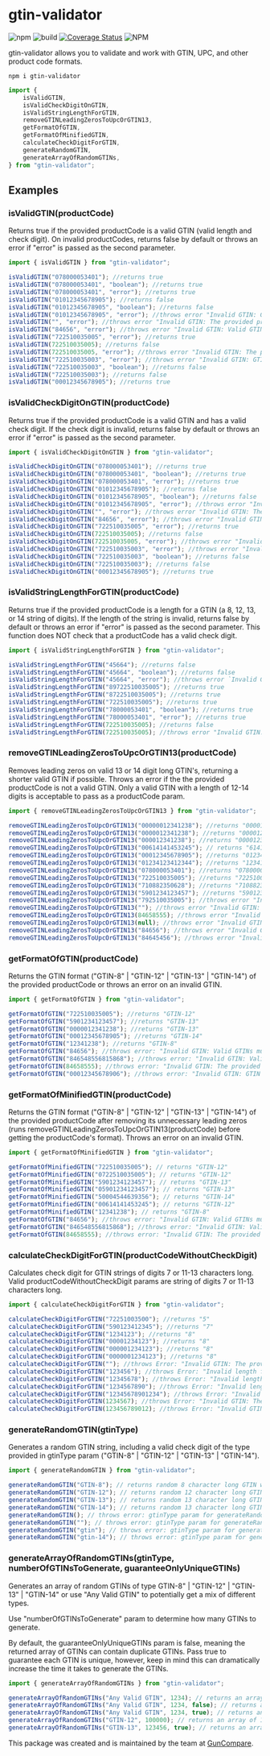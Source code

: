# gtin-validator

![npm](https://img.shields.io/npm/v/gtin-validator)
![build](https://github.com/GunCompare/gtin-validator/actions/workflows/node.js.yml/badge.svg)
[![Coverage Status](https://coveralls.io/repos/github/GunCompare/gtin-validator/badge.svg)](https://coveralls.io/github/GunCompare/gtin-validator)
![NPM](https://img.shields.io/npm/l/gtin-validator)

gtin-validator allows you to validate and work with GTIN, UPC, and other product code formats.

```
npm i gtin-validator
```

```javascript
import {
    isValidGTIN,
    isValidCheckDigitOnGTIN,
    isValidStringLengthForGTIN,
    removeGTINLeadingZerosToUpcOrGTIN13,
    getFormatOfGTIN,
    getFormatOfMinifiedGTIN,
    calculateCheckDigitForGTIN,
    generateRandomGTIN,
    generateArrayOfRandomGTINs,
} from "gtin-validator";
```

## Examples

### isValidGTIN(productCode)

Returns true if the provided productCode is a valid GTIN (valid length and check digit). On invalid productCodes, returns false by default or throws an error if "error" is passed as the second parameter.

```javascript
import { isValidGTIN } from "gtin-validator";

isValidGTIN("078000053401"); //returns true
isValidGTIN("078000053401", "boolean"); //returns true
isValidGTIN("078000053401", "error"); //returns true
isValidGTIN("01012345678905"); //returns false
isValidGTIN("01012345678905", "boolean"); //returns false
isValidGTIN("01012345678905", "error"); //throws error "Invalid GTIN: GTIN check digit is invalid."
isValidGTIN("", "error"); //throws error "Invalid GTIN: The provided productCode is an empty string."
isValidGTIN("84656", "error"); //throws error "Invalid GTIN: Valid GTINs must 8 digits or 12-14 digits."
isValidGTIN("722510035005", "error"); //returns true
isValidGTIN(722510035005); //returns false
isValidGTIN(722510035005, "error"); //throws error "Invalid GTIN: The provided productCode is not of type string."
isValidGTIN("722510035003", "error"); //throws error "Invalid GTIN: GTIN check digit is invalid.""
isValidGTIN("722510035003", "boolean"); //returns false
isValidGTIN("722510035003"); //returns false
isValidGTIN("00012345678905"); //returns true
```

### isValidCheckDigitOnGTIN(productCode)

Returns true if the provided productCode is a valid GTIN and has a valid check digit. If the check digit is invalid, returns false by default or throws an error if "error" is passed as the second parameter.

```javascript
import { isValidCheckDigitOnGTIN } from "gtin-validator";

isValidCheckDigitOnGTIN("078000053401"); //returns true
isValidCheckDigitOnGTIN("078000053401", "boolean"); //returns true
isValidCheckDigitOnGTIN("078000053401", "error"); //returns true
isValidCheckDigitOnGTIN("01012345678905"); //returns false
isValidCheckDigitOnGTIN("01012345678905", "boolean"); //returns false
isValidCheckDigitOnGTIN("01012345678905", "error"); //throws error "Invalid GTIN: GTIN check digit is invalid."
isValidCheckDigitOnGTIN("", "error"); //throws error "Invalid GTIN: The provided productCode is an empty string."
isValidCheckDigitOnGTIN("84656", "error"); //throws error "Invalid GTIN: Valid GTINs must 8 digits or 12-14 digits."
isValidCheckDigitOnGTIN("722510035005", "error"); //returns true
isValidCheckDigitOnGTIN(722510035005); //returns false
isValidCheckDigitOnGTIN(722510035005, "error"); //throws error "Invalid GTIN: The provided productCode is not of type string."
isValidCheckDigitOnGTIN("722510035003", "error"); //throws error "Invalid GTIN: GTIN check digit is invalid.""
isValidCheckDigitOnGTIN("722510035003", "boolean"); //returns false
isValidCheckDigitOnGTIN("722510035003"); //returns false
isValidCheckDigitOnGTIN("00012345678905"); //returns true
```

### isValidStringLengthForGTIN(productCode)

Returns true if the provided productCode is a length for a GTIN (a 8, 12, 13, or 14 string of digits). If the length of the string is invalid, returns false by default or throws an error if "error" is passed as the second parameter.
This function does NOT check that a productCode has a valid check digit.

```javascript
import { isValidStringLengthForGTIN } from "gtin-validator";

isValidStringLengthForGTIN("45664"); //returns false
isValidStringLengthForGTIN("45664", "boolean"); //returns false
isValidStringLengthForGTIN("45664", "error"); //throws error `Invalid GTIN: Valid GTINs must 8 digits or 12-14 digits.`
isValidStringLengthForGTIN("89722510035005"); //returns true
isValidStringLengthForGTIN("8722510035005"); //returns true
isValidStringLengthForGTIN("722510035005"); //returns true
isValidStringLengthForGTIN("78000053401", "boolean"); //returns true
isValidStringLengthForGTIN("78000053401", "error"); //returns true
isValidStringLengthForGTIN(722510035005); //returns false
isValidStringLengthForGTIN(722510035005); //throws error "Invalid GTIN: The provided productCode is not of type string."
```

### removeGTINLeadingZerosToUpcOrGTIN13(productCode)

Removes leading zeros on valid 13 or 14 digit long GTIN's, returning a shorter valid GTIN if possible. Throws an error if the the provided productCode is not a valid GTIN. Only a valid GTIN with a length of 12-14 digits is acceptable to pass as a productCode param.

```javascript
import { removeGTINLeadingZerosToUpcOrGTIN13 } from "gtin-validator";

removeGTINLeadingZerosToUpcOrGTIN13("00000012341238"); //returns "000012341238"
removeGTINLeadingZerosToUpcOrGTIN13("0000012341238"); //returns "000012341238"
removeGTINLeadingZerosToUpcOrGTIN13("000012341238"); //returns "000012341238"
removeGTINLeadingZerosToUpcOrGTIN13("00614141453245"); // returns "614141453245"
removeGTINLeadingZerosToUpcOrGTIN13("00012345678905"); //returns "012345678905"
removeGTINLeadingZerosToUpcOrGTIN13("01234123412344"); //returns "1234123412344"
removeGTINLeadingZerosToUpcOrGTIN13("078000053401"); //returns "078000053401"
removeGTINLeadingZerosToUpcOrGTIN13("722510035005"); //returns "722510035005"
removeGTINLeadingZerosToUpcOrGTIN13("710882350628"); //returns "710882350628"
removeGTINLeadingZerosToUpcOrGTIN13("5901234123457"); //returns "5901234123457"
removeGTINLeadingZerosToUpcOrGTIN13("792510035005"); //throws error "Invalid GTIN: GTIN check digit is invalid."
removeGTINLeadingZerosToUpcOrGTIN13(""); //throws error "Invalid GTIN: The provided productCode is an empty string."
removeGTINLeadingZerosToUpcOrGTIN13(84658555); //throws error "Invalid GTIN: The provided productCode is not of type string"
removeGTINLeadingZerosToUpcOrGTIN13(null); //throws error "Invalid GTIN: The provided productCode is not of type string"
removeGTINLeadingZerosToUpcOrGTIN13("84656"); //throws error "Invalid GTIN: Valid GTINs must 8 digits or 12-14 digits."
removeGTINLeadingZerosToUpcOrGTIN13("84645456"); //throws error "Invalid productCode provided to removeGTINLeadingZerosToUpcOrGTIN13: Only valid GTINs between 12-14 digits are accepted."
```

### getFormatOfGTIN(productCode)

Returns the GTIN format ("GTIN-8" | "GTIN-12" | "GTIN-13" | "GTIN-14") of the provided productCode or throws an error on an invalid GTIN.

```javascript
import { getFormatOfGTIN } from "gtin-validator";

getFormatOfGTIN("722510035005"); //returns "GTIN-12"
getFormatOfGTIN("5901234123457"); //returns "GTIN-13"
getFormatOfGTIN("0000012341238"); //returns "GTIN-13"
getFormatOfGTIN("00012345678905"); //returns "GTIN-14"
getFormatOfGTIN("12341238"); //returns "GTIN-8"
getFormatOfGTIN("84656"); //throws error: "Invalid GTIN: Valid GTINs must 8 digits or 12-14 digits."
getFormatOfGTIN("846548556815868"); //throws error: "Invalid GTIN: Valid GTINs must 8 digits or 12-14 digits."
getFormatOfGTIN(84658555); //throws error: "Invalid GTIN: The provided productCode is not of type string."
getFormatOfGTIN("00012345678906"); //throws error: "Invalid GTIN: GTIN check digit is invalid."
```

### getFormatOfMinifiedGTIN(productCode)

Returns the GTIN format ("GTIN-8" | "GTIN-12" | "GTIN-13" | "GTIN-14") of the provided productCode after removing its unnecessary leading zeros (runs removeGTINLeadingZerosToUpcOrGTIN13(productCode) before getting the productCode's format). Throws an error on an invalid GTIN.

```javascript
import { getFormatOfMinifiedGTIN } from "gtin-validator";

getFormatOfMinifiedGTIN("722510035005"); // returns "GTIN-12"
getFormatOfMinifiedGTIN("0722510035005"); // returns "GTIN-12"
getFormatOfMinifiedGTIN("5901234123457"); // returns "GTIN-13"
getFormatOfMinifiedGTIN("05901234123457"); // returns "GTIN-13"
getFormatOfMinifiedGTIN("50004544639356"); // returns "GTIN-14"
getFormatOfMinifiedGTIN("00614141453245"); // returns "GTIN-12"
getFormatOfMinifiedGTIN("12341238"); // returns "GTIN-8"
getFormatOfGTIN("84656"); //throws error: "Invalid GTIN: Valid GTINs must 8 digits or 12-14 digits."
getFormatOfGTIN("846548556815868"); //throws error: "Invalid GTIN: Valid GTINs must 8 digits or 12-14 digits."
getFormatOfGTIN(84658555); //throws error: "Invalid GTIN: The provided productCode is not of type string."
```

### calculateCheckDigitForGTIN(productCodeWithoutCheckDigit)

Calculates check digit for GTIN strings of digits 7 or 11-13 characters long. Valid productCodeWithoutCheckDigit params are string of digits 7 or 11-13 characters long.

```javascript
import { calculateCheckDigitForGTIN } from "gtin-validator";

calculateCheckDigitForGTIN("72251003500"); //returns "5"
calculateCheckDigitForGTIN("590123412345"); //returns "7"
calculateCheckDigitForGTIN("1234123"); //returns "8"
calculateCheckDigitForGTIN("00001234123"); //returns "8"
calculateCheckDigitForGTIN("000001234123"); //returns "8"
calculateCheckDigitForGTIN("0000001234123"); //returns "8"
calculateCheckDigitForGTIN(""); //throws Error: "Invalid GTIN: The provided productCode is an empty string."
calculateCheckDigitForGTIN("123456"); //throws Error: "Invalid length for the provided productCodeWithoutCheckDigit param..."
calculateCheckDigitForGTIN("12345678"); //throws Error: "Invalid length for the provided productCodeWithoutCheckDigit param..."
calculateCheckDigitForGTIN("1234567890"); //throws Error: "Invalid length for the provided productCodeWithoutCheckDigit param..."
calculateCheckDigitForGTIN("12345678901234"); //throws Error: "Invalid length for the provided productCodeWithoutCheckDigit param..."
calculateCheckDigitForGTIN(1234567); //throws Error: "Invalid GTIN: The provided productCode is not of type string."
calculateCheckDigitForGTIN(123456789012); //throws Error: "Invalid GTIN: The provided productCode is not of type string."
```

### generateRandomGTIN(gtinType)

Generates a random GTIN string, including a valid check digit of the type provided in gtinType param ("GTIN-8" | "GTIN-12" | "GTIN-13" | "GTIN-14").

```javascript
import { generateRandomGTIN } from "gtin-validator";

generateRandomGTIN("GTIN-8"); // returns random 8 character long GTIN with a valid check digit, random example: "12341238"
generateRandomGTIN("GTIN-12"); // returns random 12 character long GTIN with a valid check digit, random example: "722510035005"
generateRandomGTIN("GTIN-13"); // returns random 13 character long GTIN with a valid check digit, random example: "5901234123457"
generateRandomGTIN("GTIN-14"); // returns random 13 character long GTIN with a valid check digit, random example: "00012345678905"
generateRandomGTIN(); // throws error: gtinType param for generateRandomGTIN must be "GTIN-8", "GTIN-12", "GTIN-13", or "GTIN-14".
generateRandomGTIN(""); // throws error: gtinType param for generateRandomGTIN must be "GTIN-8", "GTIN-12", "GTIN-13", or "GTIN-14".
generateRandomGTIN("gtin"); // throws error: gtinType param for generateRandomGTIN must be "GTIN-8", "GTIN-12", "GTIN-13", or "GTIN-14".
generateRandomGTIN("gtin-14"); // throws error: gtinType param for generateRandomGTIN must be "GTIN-8", "GTIN-12", "GTIN-13", or "GTIN-14".
```

### generateArrayOfRandomGTINs(gtinType, numberOfGTINsToGenerate, guaranteeOnlyUniqueGTINs)

Generates an array of random GTINs of type GTIN-8" | "GTIN-12" | "GTIN-13" | "GTIN-14" or use "Any Valid GTIN" to potentially get a mix of different types.

Use "numberOfGTINsToGenerate" param to determine how many GTINs to generate.

By default, the guaranteeOnlyUniqueGTINs param is false, meaning the returned array of GTINs can contain duplicate GTINs. Pass true to guarantee each GTIN is unique, however, keep in mind this can dramatically increase the time it takes to generate the GTINs.

```javascript
import { generateArrayOfRandomGTINs } from "gtin-validator";

generateArrayOfRandomGTINs("Any Valid GTIN", 1234); // returns an array of 1234 GTINs of potentially varying GTIN types. Possibly contains duplicates.
generateArrayOfRandomGTINs("Any Valid GTIN", 1234, false); // returns an array of 1234 GTINs of potentially varying GTIN types. Possibly contains duplicates.
generateArrayOfRandomGTINs("Any Valid GTIN", 1234, true); // returns an array of 1234 GTINs of potentially varying GTIN types. All GTINs are unique.
generateArrayOfRandomGTINs("GTIN-12", 100000); // returns an array of 100,000 GTINs-12s. Possibly contains duplicates.
generateArrayOfRandomGTINs("GTIN-13", 123456, true); // returns an array of 123,456 GTIN-13s. All GTINs are unique.
```

This package was created and is maintained by the team at [GunCompare](https://guncompare.com/).
